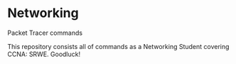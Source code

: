 # Networking
Packet Tracer commands

This repository consists all of commands as a Networking Student covering CCNA: SRWE. Goodluck!
